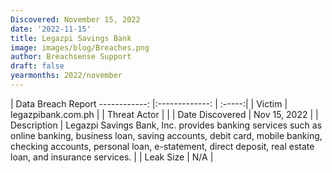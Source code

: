 ```yaml
---
Discovered: November 15, 2022
date: '2022-11-15'
title: Legazpi Savings Bank
image: images/blog/Breaches.png
author: Breachsense Support
draft: false
yearmonths: 2022/november
---
```



| Data Breach Report
------------:     |:-------------:    | :-----:|
| Victim      | legazpibank.com.ph      | 
| Threat Actor      |       | 
| Date Discovered      | Nov 15, 2022      | 
| Description      | Legazpi Savings Bank, Inc. provides banking services such as online banking, business loan, saving accounts, debit card, mobile banking, checking accounts, personal loan, e-statement, direct deposit, real estate loan, and insurance services.      | 
| Leak Size      | N/A      | 

